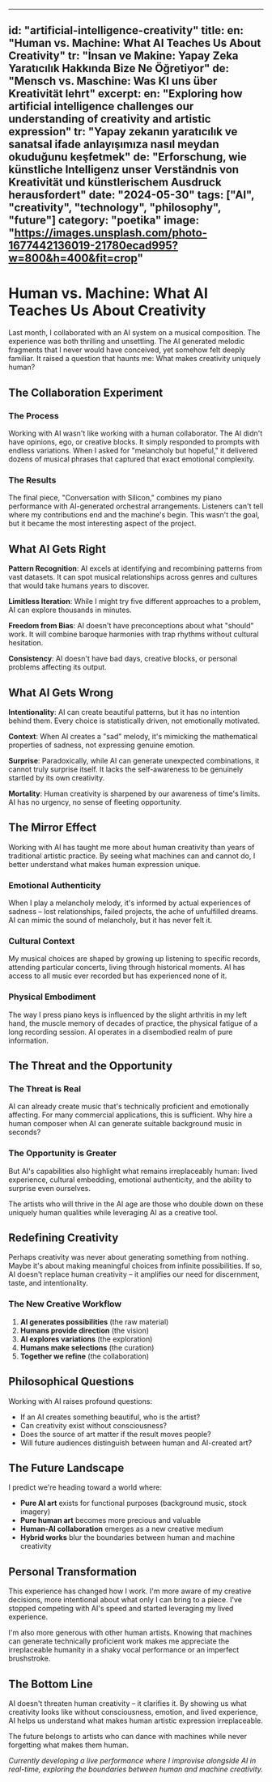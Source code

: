 
---
id: "artificial-intelligence-creativity"
title:
  en: "Human vs. Machine: What AI Teaches Us About Creativity"
  tr: "İnsan ve Makine: Yapay Zeka Yaratıcılık Hakkında Bize Ne Öğretiyor"
  de: "Mensch vs. Maschine: Was KI uns über Kreativität lehrt"
excerpt:
  en: "Exploring how artificial intelligence challenges our understanding of creativity and artistic expression"
  tr: "Yapay zekanın yaratıcılık ve sanatsal ifade anlayışımıza nasıl meydan okuduğunu keşfetmek"
  de: "Erforschung, wie künstliche Intelligenz unser Verständnis von Kreativität und künstlerischem Ausdruck herausfordert"
date: "2024-05-30"
tags: ["AI", "creativity", "technology", "philosophy", "future"]
category: "poetika"
image: "https://images.unsplash.com/photo-1677442136019-21780ecad995?w=800&h=400&fit=crop"
---

# Human vs. Machine: What AI Teaches Us About Creativity

Last month, I collaborated with an AI system on a musical composition. The experience was both thrilling and unsettling. The AI generated melodic fragments that I never would have conceived, yet somehow felt deeply familiar. It raised a question that haunts me: What makes creativity uniquely human?

## The Collaboration Experiment

### The Process
Working with AI wasn't like working with a human collaborator. The AI didn't have opinions, ego, or creative blocks. It simply responded to prompts with endless variations. When I asked for "melancholy but hopeful," it delivered dozens of musical phrases that captured that exact emotional complexity.

### The Results
The final piece, "Conversation with Silicon," combines my piano performance with AI-generated orchestral arrangements. Listeners can't tell where my contributions end and the machine's begin. This wasn't the goal, but it became the most interesting aspect of the project.

## What AI Gets Right

**Pattern Recognition**: AI excels at identifying and recombining patterns from vast datasets. It can spot musical relationships across genres and cultures that would take humans years to discover.

**Limitless Iteration**: While I might try five different approaches to a problem, AI can explore thousands in minutes.

**Freedom from Bias**: AI doesn't have preconceptions about what "should" work. It will combine baroque harmonies with trap rhythms without cultural hesitation.

**Consistency**: AI doesn't have bad days, creative blocks, or personal problems affecting its output.

## What AI Gets Wrong

**Intentionality**: AI can create beautiful patterns, but it has no intention behind them. Every choice is statistically driven, not emotionally motivated.

**Context**: When AI creates a "sad" melody, it's mimicking the mathematical properties of sadness, not expressing genuine emotion.

**Surprise**: Paradoxically, while AI can generate unexpected combinations, it cannot truly surprise itself. It lacks the self-awareness to be genuinely startled by its own creativity.

**Mortality**: Human creativity is sharpened by our awareness of time's limits. AI has no urgency, no sense of fleeting opportunity.

## The Mirror Effect

Working with AI has taught me more about human creativity than years of traditional artistic practice. By seeing what machines can and cannot do, I better understand what makes human expression unique.

### Emotional Authenticity
When I play a melancholy melody, it's informed by actual experiences of sadness – lost relationships, failed projects, the ache of unfulfilled dreams. AI can mimic the sound of melancholy, but it has never felt it.

### Cultural Context
My musical choices are shaped by growing up listening to specific records, attending particular concerts, living through historical moments. AI has access to all music ever recorded but has experienced none of it.

### Physical Embodiment
The way I press piano keys is influenced by the slight arthritis in my left hand, the muscle memory of decades of practice, the physical fatigue of a long recording session. AI operates in a disembodied realm of pure information.

## The Threat and the Opportunity

### The Threat is Real
AI can already create music that's technically proficient and emotionally affecting. For many commercial applications, this is sufficient. Why hire a human composer when AI can generate suitable background music in seconds?

### The Opportunity is Greater
But AI's capabilities also highlight what remains irreplaceably human: lived experience, cultural embedding, emotional authenticity, and the ability to surprise even ourselves.

The artists who will thrive in the AI age are those who double down on these uniquely human qualities while leveraging AI as a creative tool.

## Redefining Creativity

Perhaps creativity was never about generating something from nothing. Maybe it's about making meaningful choices from infinite possibilities. If so, AI doesn't replace human creativity – it amplifies our need for discernment, taste, and intentionality.

### The New Creative Workflow
1. **AI generates possibilities** (the raw material)
2. **Humans provide direction** (the vision)
3. **AI explores variations** (the exploration)
4. **Humans make selections** (the curation)
5. **Together we refine** (the collaboration)

## Philosophical Questions

Working with AI raises profound questions:

- If an AI creates something beautiful, who is the artist?
- Can creativity exist without consciousness?
- Does the source of art matter if the result moves people?
- Will future audiences distinguish between human and AI-created art?

## The Future Landscape

I predict we're heading toward a world where:
- **Pure AI art** exists for functional purposes (background music, stock imagery)
- **Pure human art** becomes more precious and valuable
- **Human-AI collaboration** emerges as a new creative medium
- **Hybrid works** blur the boundaries between human and machine creativity

## Personal Transformation

This experience has changed how I work. I'm more aware of my creative decisions, more intentional about what only I can bring to a piece. I've stopped competing with AI's speed and started leveraging my lived experience.

I'm also more generous with other human artists. Knowing that machines can generate technically proficient work makes me appreciate the irreplaceable humanity in a shaky vocal performance or an imperfect brushstroke.

## The Bottom Line

AI doesn't threaten human creativity – it clarifies it. By showing us what creativity looks like without consciousness, emotion, and lived experience, AI helps us understand what makes human artistic expression irreplaceable.

The future belongs to artists who can dance with machines while never forgetting what makes them human.

*Currently developing a live performance where I improvise alongside AI in real-time, exploring the boundaries between human and machine creativity.*
